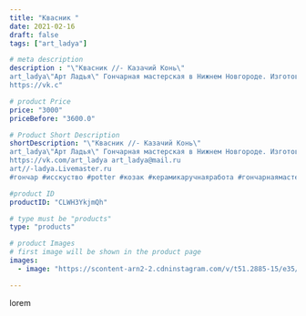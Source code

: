 ```yaml
---
title: "Квасник "
date: 2021-02-16
draft: false
tags: ["art_ladya"]

# meta description
description : "\"Квасник //- Казачий Конь\" 
art_ladya\"Арт Ладья\" Гончарная мастерская в Нижнем Новгороде. Изготовление керамики и мастер//-классы по обучению. 
https://vk.c"

# product Price
price: "3000"
priceBefore: "3600.0"

# Product Short Description
shortDescription: "\"Квасник //- Казачий Конь\" 
art_ladya\"Арт Ладья\" Гончарная мастерская в Нижнем Новгороде. Изготовление керамики и мастер//-классы по обучению. 
https://vk.com/art_ladya art_ladya@mail.ru 
art//-ladya.Livemaster.ru
#гончар #исскуство #potter #козак #керамикаручнаяработа #гончарнаямастерская #керамиканазаказ #handmade #посудаизглины #керамика #русскаякерамика #артладья #эксклюзивнаякерамика #painter #dishes #decor #ceramicar #claygoods #казак #earthenware #ceramic #design #кухля #magic #dishesfordolls #ceramicart #квасник #clay #авторскаякерамика #конь"

#product ID
productID: "CLWH3YkjmQh"

# type must be "products"
type: "products"

# product Images
# first image will be shown in the product page
images:
  - image: "https://scontent-arn2-2.cdninstagram.com/v/t51.2885-15/e35/148985587_175888404013824_636451314786374298_n.jpg?tp=1&_nc_ht=scontent-arn2-2.cdninstagram.com&_nc_cat=100&_nc_ohc=4n-6srh-QdUAX_J9D50&ccb=7-4&oh=9918058d6276b89ceab1b757cf866420&oe=6085FBC1&_nc_sid=86f79a&ig_cache_key=MjUxMDIyODQzNDU4NTU0MzcxMw%3D%3D.2-ccb7-4"

---
```

lorem
